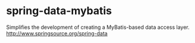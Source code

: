 spring-data-mybatis
===================

Simplifies the development of creating a MyBatis-based data access layer.  http://www.springsource.org/spring-data
